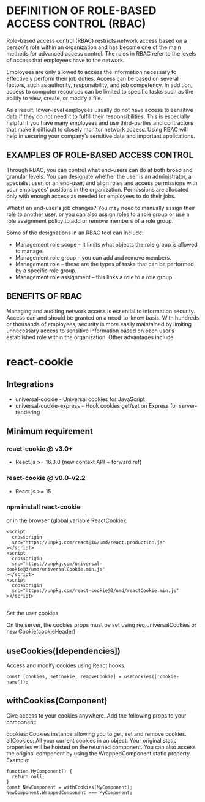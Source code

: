 # DEFINITION OF ROLE-BASED ACCESS CONTROL (RBAC)

Role-based access control (RBAC) restricts network access based on a person's role within an organization and has become one of the main methods for advanced access control. The roles in RBAC refer to the levels of access that employees have to the network.

Employees are only allowed to access the information necessary to effectively perform their job duties. Access can be based on several factors, such as authority, responsibility, and job competency. In addition, access to computer resources can be limited to specific tasks such as the ability to view, create, or modify a file.

As a result, lower-level employees usually do not have access to sensitive data if they do not need it to fulfill their responsibilities. This is especially helpful if you have many employees and use third-parties and contractors that make it difficult to closely monitor network access. Using RBAC will help in securing your company’s sensitive data and important applications.

## EXAMPLES OF ROLE-BASED ACCESS CONTROL
Through RBAC, you can control what end-users can do at both broad and granular levels. You can designate whether the user is an administrator, a specialist user, or an end-user, and align roles and access permissions with your employees’ positions in the organization. Permissions are allocated only with enough access as needed for employees to do their jobs.

What if an end-user's job changes? You may need to manually assign their role to another user, or you can also assign roles to a role group or use a role assignment policy to add or remove members of a role group.

Some of the designations in an RBAC tool can include:

* Management role scope – it limits what objects the role group is allowed to manage.
* Management role group – you can add and remove members.
* Management role – these are the types of tasks that can be performed by a specific role group.
* Management role assignment – this links a role to a role group.

## BENEFITS OF RBAC
Managing and auditing network access is essential to information security. Access can and should be granted on a need-to-know basis. With hundreds or thousands of employees, security is more easily maintained by limiting unnecessary access to sensitive information based on each user’s established role within the organization. Other advantages include

# react-cookie

## Integrations
* universal-cookie - Universal cookies for JavaScript
* universal-cookie-express - Hook cookies get/set on Express for server-rendering

## Minimum requirement
### react-cookie @ v3.0+
* React.js >= 16.3.0 (new context API + forward ref)
### react-cookie @ v0.0-v2.2
* React.js >= 15

### npm install react-cookie

or in the browser (global variable ReactCookie):
```
<script
  crossorigin
  src="https://unpkg.com/react@16/umd/react.production.js"
></script>
<script
  crossorigin
  src="https://unpkg.com/universal-cookie@3/umd/universalCookie.min.js"
></script>
<script
  crossorigin
  src="https://unpkg.com/react-cookie@3/umd/reactCookie.min.js"
></script>
```

## <CookiesProvider />
Set the user cookies

On the server, the cookies props must be set using req.universalCookies or new Cookie(cookieHeader)

## useCookies([dependencies])
Access and modify cookies using React hooks.
```
const [cookies, setCookie, removeCookie] = useCookies(['cookie-name']);
```

## withCookies(Component)
Give access to your cookies anywhere. Add the following props to your component:

cookies: Cookies instance allowing you to get, set and remove cookies.
allCookies: All your current cookies in an object.
Your original static properties will be hoisted on the returned component. You can also access the original component by using the WrappedComponent static property. Example:
```
function MyComponent() {
  return null;
}
const NewComponent = withCookies(MyComponent);
NewComponent.WrappedComponent === MyComponent;
```